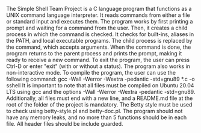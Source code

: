 The Simple Shell Team Project is a C language program that functions as a UNIX command language interpreter. It reads commands from either a file or standard input and executes them. The program works by first printing a prompt and waiting for a command from the user. Then, it creates a child process in which the command is checked. It checks for built-ins, aliases in the PATH, and local executable programs. The child process is replaced by the command, which accepts arguments. When the command is done, the program returns to the parent process and prints the prompt, making it ready to receive a new command. To exit the program, the user can press Ctrl-D or enter "exit" (with or without a status). The program also works in non-interactive mode.
To compile the program, the user can use the following command:
gcc -Wall -Werror -Wextra -pedantic -std=gnu89 *.c -o sshell
It is important to note that all files must be compiled on Ubuntu 20.04 LTS using gcc and the options -Wall -Werror -Wextra -pedantic -std=gnu89. Additionally, all files must end with a new line, and a README.md file at the root of the folder of the project is mandatory. The Betty style must be used to check using betty-style.pl and betty-doc.pl. The program should not have any memory leaks, and no more than 5 functions should be in each file. All header files should be include guarded.
